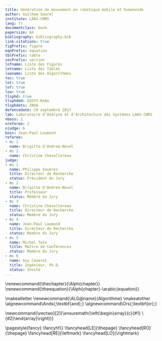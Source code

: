```yaml
---
title: Génération de mouvement en robotique mobile et humanoïde
author: Guilhem Saurel
institute: LAAS-CNRS
lang: fr
documentclass: book
papersize: A4
bibliography: bibliography.bib
link-citations: true
figPrefix: figure
eqnPrefix: équation
tblPrefix: table
secPrefix: section
lofname: Liste des Figures
lotname: Liste des Tables
loaname: Liste des Algorithmes
toc: true
lot: true
lof: true
loa: true
tlsphd: true
tlsphded: EDSYS-Robo
tlsphdets: INSA
defencedate: 29 septembre 2017
lab: Laboratoire d’Analyse et d’Architecture des Systèmes LAAS-CNRS
nboss: 1
nreferee: 2
njudge: 6
boss: Jean-Paul Laumond
referee:
- n: 1
  name: Brigitte D'Andrea-Novel
- n: 2
  name: Christine Chevallereau
judge:
- n: 1
  name: Philippe Souères
  title: Directeur de Recherche
  status: Président du Jury
- n: 2
  name: Brigitte D'Andrea-Novel
  title: Professeur
  status: Membre du Jury
- n: 3
  name: Christine Chevallereau
  title: Directeur de Recherche
  status: Membre du Jury
- n: 4
  name: Jean-Paul Laumond
  title: Directeur de Recherche
  status: Membre du Jury
- n: 5
  name: Michel Taïx
  title: Maître de Conférences
  status: Membre du Jury
- n: 6
  name: Guy Caverot
  title: Ingénieur, Ph.D.
  status: Invité
...
```


\renewcommand{\thechapter}{\Alph{chapter}}
\renewcommand{\theequation}{\Alph{chapter}-\arabic{equation}}

\makeatletter
\renewcommand{\ALG@name}{Algorithme}
\makeatother
\algnewcommand\Ands{\;\textbf{and}\;}
\algnewcommand\Ors{\;\textbf{or}\;}

\newcommand{\vectwo}[2]{\ensuremath{\left(\begin{array}{c}{#1} \\ {#2}\end{array}\right)}}

\pagestyle{fancy}
\fancyhf{}
\fancyhead[LE]{\thepage}
\fancyhead[RO]{\thepage}
\fancyhead[RE]{\leftmark}
\fancyhead[LO]{\rightmark}
